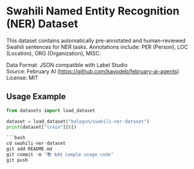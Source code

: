 # Swahili Named Entity Recognition (NER) Dataset

This dataset contains automatically pre-annotated and human-reviewed Swahili sentences for NER tasks.
Annotations include: PER (Person), LOC (Location), ORG (Organization), MISC.

Data Format: JSON compatible with Label Studio  
Source: February AI (https://github.com/kayodeb/february-ai-agents)
License: MIT


## Usage Example

```python
from datasets import load_dataset

dataset = load_dataset("balogvn/swahili-ner-dataset")
print(dataset["train"][0])

```bash
cd swahili-ner-dataset
git add README.md
git commit -m "📚 Add sample usage code"
git push

